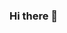 ### Hi there 👋

<!--
**Sarathkrishnan/Sarathkrishnan** is a ✨ _special_ ✨ repository because its `README.md` (this file) appears on your GitHub profile.

Here are some ideas to get you started:

- 🔭 I’m currently working as a freelancer
- 🌱 I’m currently learning flutter
- 👯 I’m looking to collaborate on flutter projects
- 🤔 I’m looking for help with appdevlopment
- 💬 Ask me about flutter
- 📫 How to reach me: sarathkrishnangs@gmail.com
- ⚡ Fun fact: I am a Btech supplian
-->
